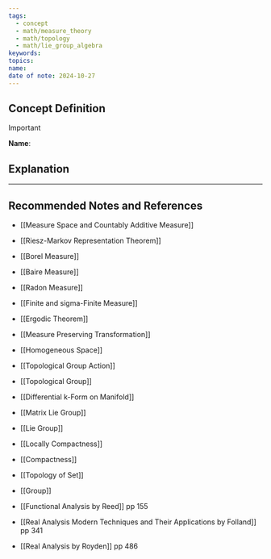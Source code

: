 ```yaml
---
tags:
  - concept
  - math/measure_theory
  - math/topology
  - math/lie_group_algebra
keywords: 
topics: 
name: 
date of note: 2024-10-27
---
```


## Concept Definition

>[!important]
>**Name**: 



## Explanation





-----------
##  Recommended Notes and References


- [[Measure Space and Countably Additive Measure]]
- [[Riesz-Markov Representation Theorem]]
- [[Borel Measure]]
- [[Baire Measure]]
- [[Radon Measure]]
- [[Finite and sigma-Finite Measure]]


- [[Ergodic Theorem]]
- [[Measure Preserving Transformation]]
- [[Homogeneous Space]]
- [[Topological Group Action]]
- [[Topological Group]]


- [[Differential k-Form on Manifold]]
- [[Matrix Lie Group]]
- [[Lie Group]]


- [[Locally Compactness]]
- [[Compactness]]
- [[Topology of Set]]
- [[Group]]

- [[Functional Analysis by Reed]] pp 155
- [[Real Analysis Modern Techniques and Their Applications by Folland]] pp 341
- [[Real Analysis by Royden]] pp 486